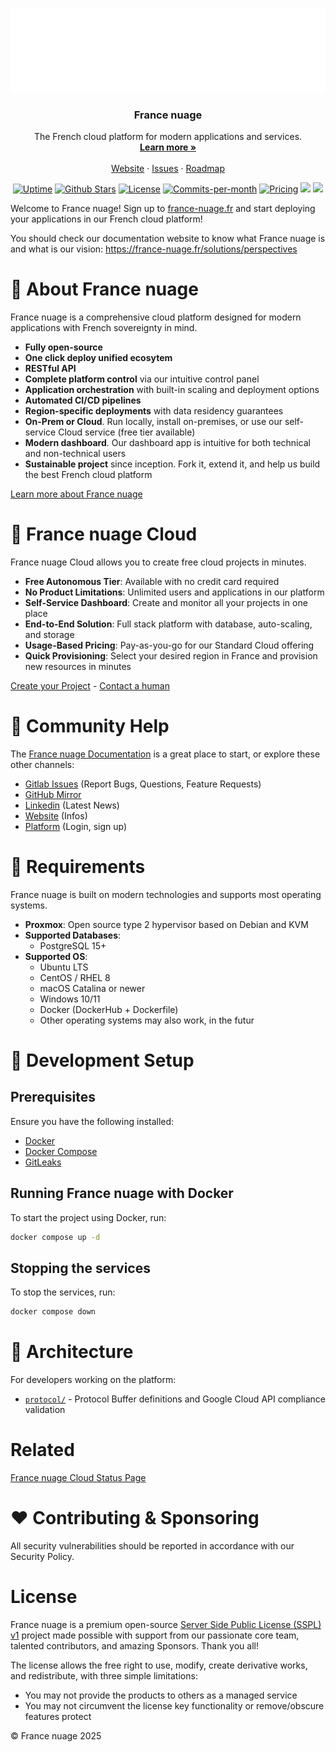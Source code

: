 <!-- PROJECT LOGO -->
<p align="center">
  <a href="https://gitlab.com/groups/getbunker-france-nuage/france-nuage">
   <img src="./mediakit/logo/animated-logo.gif" alt="France nuage Logo">
  </a>

<h3 align="center">France nuage</h3>

  <p align="center">
    The French cloud platform for modern applications and services.
    <br />
    <a href="https://france-nuage.fr"><strong>Learn more »</strong></a>
    <br />
    <br />
    <a href="https://france-nuage.fr">Website</a>
    ·
    <a href="https://gitlab.com/groups/getbunker-france-nuage/france-nuage/-/issues">Issues</a>
    ·
    <a href="https://gitlab.com/groups/getbunker-france-nuage/france-nuage/-/milestones">Roadmap</a>
  </p>
</p>

<p align="center">
   <a href="https://status.france-nuage.fr/"><img height="20px" src="https://uptime.betterstack.com/status-badges/v1/monitor/es5i.svg" alt="Uptime"></a>
   <a href="https://github.com/France-Nuage/plateforme"><img src="https://img.shields.io/github/stars/France-Nuage/plateforme" alt="Github Stars"></a>
   <a href="https://gitlab.com/getbunker-france-nuage/france-nuage/plateforme/-/blob/master/LICENCE"><img src="https://img.shields.io/badge/license-SSPL-purple" alt="License"></a>
   <a href="https://gitlab.com/getbunker-france-nuage/france-nuage/plateforme/-/graphs/master"><img src="https://img.shields.io/github/commit-activity/m/France-Nuage/plateforme" alt="Commits-per-month"></a>
   <a href="https://france-nuage.fr/"><img src="https://img.shields.io/badge/Pricing-Free-brightgreen" alt="Pricing"></a>
   <a href="https://gitlab.com/groups/getbunker-france-nuage/france-nuage/-/issues/?sort=milestone_due_desc&state=opened&first_page_size=100"><img src="https://img.shields.io/badge/Help%20Wanted-Contribute-blue"></a>
   <a href="https://contributor-covenant.org/version/1/4/code-of-conduct/"><img src="https://img.shields.io/badge/Contributor%20Covenant-1.4-purple" /></a>
</p>

Welcome to France nuage! Sign up to [france-nuage.fr](https://france-nuage.fr/) and start deploying your applications in our French cloud platform!

You should check our documentation website to know what France nuage is and what is our
vision: <https://france-nuage.fr/solutions/perspectives>

# 🐓 About France nuage

France nuage is a comprehensive cloud platform designed for modern applications with French sovereignty in mind.

- **Fully open-source**
- **One click deploy unified ecosytem**
- **RESTful API**
- **Complete platform control** via our intuitive control panel
- **Application orchestration** with built-in scaling and deployment options
- **Automated CI/CD pipelines**
- **Region-specific deployments** with data residency guarantees
- **On-Prem or Cloud**. Run locally, install on-premises, or use our self-service Cloud service (free tier available)
- **Modern dashboard**. Our dashboard app is intuitive for both technical and non-technical users
- **Sustainable project** since inception. Fork it, extend it, and help us build the best French cloud platform

[Learn more about France nuage](https://france-nuage.fr/entreprise/a-propos)

# 🚀 France nuage Cloud

France nuage Cloud allows you to create free cloud projects in minutes.

- **Free Autonomous Tier**: Available with no credit card required
- **No Product Limitations**: Unlimited users and applications in our platform
- **Self-Service Dashboard**: Create and monitor all your projects in one place
- **End-to-End Solution**: Full stack platform with database, auto-scaling, and storage
- **Usage-Based Pricing**: Pay-as-you-go for our Standard Cloud offering
- **Quick Provisioning**: Select your desired region in France and provision new resources in minutes

[Create your Project](https://plateforme.france-nuage.fr/auth/login) - [Contact a human](mailto:contact@france-nuage.fr)

# 🤔 Community Help

The [France nuage Documentation](https://france-nuage.fr/support/documentation) is a great place to start, or explore these other channels:

- [Gitlab Issues](https://gitlab.com/groups/getbunker-france-nuage/france-nuage/-/issues/?sort=milestone_due_desc&state=opened&first_page_size=100) (Report Bugs, Questions, Feature Requests)
- [GitHub Mirror](https://github.com/France-Nuage/plateforme)
- [Linkedin](https://www.linkedin.com/company/france-nuage) (Latest News)
- [Website](https://france-nuage.fr/) (Infos)
- [Platform](https://plateforme.france-nuage.fr/auth/login) (Login, sign up)

# 📌 Requirements

France nuage is built on modern technologies and supports most operating systems.

- **Proxmox**: Open source type 2 hypervisor based on Debian and KVM
- **Supported Databases**:
  - PostgreSQL 15+
- **Supported OS**:
  - Ubuntu LTS
  - CentOS / RHEL 8
  - macOS Catalina or newer
  - Windows 10/11
  - Docker (DockerHub + Dockerfile)
  - Other operating systems may also work, in the futur

# 🚧 Development Setup

## Prerequisites

Ensure you have the following installed:

- [Docker](https://docs.docker.com/get-docker/)
- [Docker Compose](https://docs.docker.com/compose/install/)
- [GitLeaks](https://github.com/gitleaks/gitleaks)

## Running France nuage with Docker

To start the project using Docker, run:

```sh
docker compose up -d
```

## Stopping the services

To stop the services, run:

```sh
docker compose down
```

# 📁 Architecture

For developers working on the platform:

- [`protocol/`](./protocol/README.md) - Protocol Buffer definitions and Google Cloud API compliance validation

# Related

[France nuage Cloud Status Page](https://status.france-nuage.fr/)

# ❤️ Contributing & Sponsoring

All security vulnerabilities should be reported in accordance with our Security Policy.

# License

France nuage is a premium open-source [Server Side Public License (SSPL) v1](./LICENCE) project made possible with support
from our passionate core team, talented contributors, and amazing Sponsors. Thank you all!

The license allows the free right to use, modify, create derivative works, and redistribute, with three simple
limitations:

- You may not provide the products to others as a managed service
- You may not circumvent the license key functionality or remove/obscure features protect

© France nuage 2025
